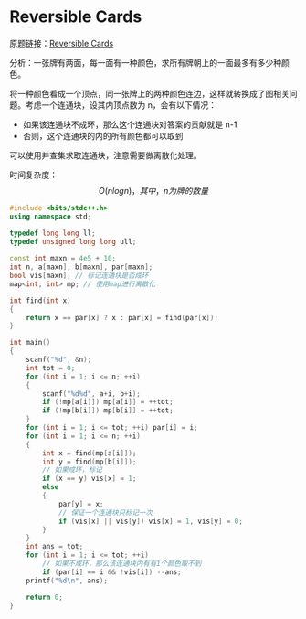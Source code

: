 # Reversible Cards

原题链接：[Reversible Cards](https://atcoder.jp/contests/arc111/tasks/arc111_b)

分析：一张牌有两面，每一面有一种颜色，求所有牌朝上的一面最多有多少种颜色。

将一种颜色看成一个顶点，同一张牌上的两种颜色连边，这样就转换成了图相关问题。考虑一个连通块，设其内顶点数为 n，会有以下情况：

- 如果该连通块不成环，那么这个连通块对答案的贡献就是 n-1
- 否则，这个连通块的内的所有颜色都可以取到

可以使用并查集求取连通块，注意需要做离散化处理。

时间复杂度：
$$
O(nlogn)，其中，n为牌的数量
$$


```cpp
#include <bits/stdc++.h>
using namespace std;

typedef long long ll;
typedef unsigned long long ull;
 
const int maxn = 4e5 + 10;
int n, a[maxn], b[maxn], par[maxn];
bool vis[maxn]; // 标记连通块是否成环
map<int, int> mp; // 使用map进行离散化

int find(int x)
{
    return x == par[x] ? x : par[x] = find(par[x]);
}

int main()
{
    scanf("%d", &n);
    int tot = 0;
    for (int i = 1; i <= n; ++i)
    {
        scanf("%d%d", a+i, b+i);
        if (!mp[a[i]]) mp[a[i]] = ++tot;
        if (!mp[b[i]]) mp[b[i]] = ++tot;
    }
    for (int i = 1; i <= tot; ++i) par[i] = i;
    for (int i = 1; i <= n; ++i)
    {
        int x = find(mp[a[i]]);
        int y = find(mp[b[i]]);
        // 如果成环，标记
        if (x == y) vis[x] = 1;
        else
        {
            par[y] = x;
            // 保证一个连通块只标记一次
            if (vis[x] || vis[y]) vis[x] = 1, vis[y] = 0;
        }
    }
    int ans = tot;
    for (int i = 1; i <= tot; ++i)
        // 如果不成环，那么该连通块内有有1个颜色取不到
        if (par[i] == i && !vis[i]) --ans;
    printf("%d\n", ans);

    return 0;
}
```

